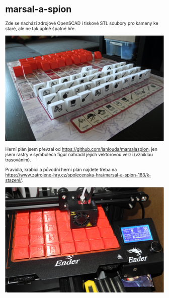 # marsal-a-spion
Zde se nachází zdrojové OpenSCAD i tiskové STL soubory pro kameny ke staré, ale ne tak úplně špatné hře.

![Hra Maršál a špión](https://github.com/jan-koupil/marsal-a-spion/blob/master/foto/hotovo.JPG)

Herní plán jsem převzal od https://github.com/janlouda/marsalaspion, jen jsem rastry v symbolech figur nahradil jejich vektorovou verzí (vzniklou trasováním).

Pravidla, krabici a původní herní plán najdete třeba na https://www.zatrolene-hry.cz/spolecenska-hra/marsal-a-spion-183/k-stazeni/.


![Kameny se tisknou](https://github.com/jan-koupil/marsal-a-spion/blob/master/foto/tisk.JPG)

